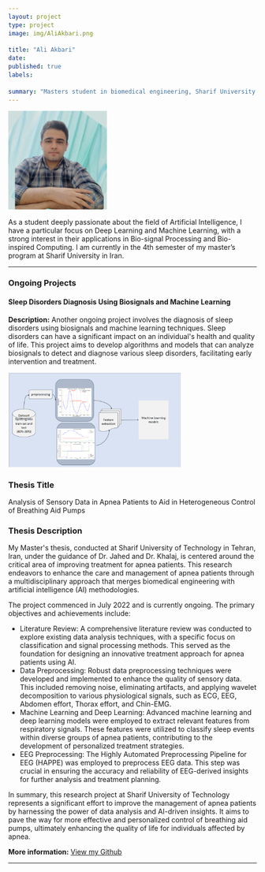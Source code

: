 ```yaml
---
layout: project
type: project
image: img/AliAkbari.png

title: "Ali Akbari"
date: 
published: true
labels:

summary: "Masters student in biomedical engineering, Sharif University of Technology"
---
```



<img class="img-fluid" src="../img/AliAkbari.png" style="width: 200px; height: auto;">

As a student deeply passionate about the field of Artificial Intelligence, I have a particular focus on Deep Learning and Machine Learning, with a strong interest in their applications in Bio-signal Processing and Bio-inspired Computing. I am currently in the 4th semester of my master’s program at Sharif University in Iran.
<hr>
<h3>Ongoing Projects</h3>


  <div class="col-md-6">
    <h4>Sleep Disorders Diagnosis Using Biosignals and Machine Learning</h4>
    <p><strong>Description:</strong> Another ongoing project involves the diagnosis of sleep disorders using biosignals and machine learning techniques. Sleep disorders can have a significant impact on an individual's health and quality of life. This project aims to develop algorithms and models that can analyze biosignals to detect and diagnose various sleep disorders, facilitating early intervention and treatment.</p>
    <img class="img-fluid" src="../img/apnea.png" alt="Sleep Disorders Project" width="350">
  </div>

<h3>Thesis Title</h3>
<p>Analysis of Sensory Data in Apnea Patients to Aid in Heterogeneous Control of Breathing Aid Pumps</p>

<h3>Thesis Description</h3>
<p>My Master's thesis, conducted at Sharif University of Technology in Tehran, Iran, under the guidance of Dr. Jahed and Dr. Khalaj, is centered around the critical area of improving treatment for apnea patients. This research endeavors to enhance the care and management of apnea patients through a multidisciplinary approach that merges biomedical engineering with artificial intelligence (AI) methodologies.</p>

<p>The project commenced in July 2022 and is currently ongoing. The primary objectives and achievements include:</p>

<ul>
  <li>Literature Review: A comprehensive literature review was conducted to explore existing data analysis techniques, with a specific focus on classification and signal processing methods. This served as the foundation for designing an innovative treatment approach for apnea patients using AI.</li>
  
  <li>Data Preprocessing: Robust data preprocessing techniques were developed and implemented to enhance the quality of sensory data. This included removing noise, eliminating artifacts, and applying wavelet decomposition to various physiological signals, such as ECG, EEG, Abdomen effort, Thorax effort, and Chin-EMG.</li>
  
  <li>Machine Learning and Deep Learning: Advanced machine learning and deep learning models were employed to extract relevant features from respiratory signals. These features were utilized to classify sleep events within diverse groups of apnea patients, contributing to the development of personalized treatment strategies.</li>
  
  <li>EEG Preprocessing: The Highly Automated Preprocessing Pipeline for EEG (HAPPE) was employed to preprocess EEG data. This step was crucial in ensuring the accuracy and reliability of EEG-derived insights for further analysis and treatment planning.</li>
</ul>

<p>In summary, this research project at Sharif University of Technology represents a significant effort to improve the management of apnea patients by harnessing the power of data analysis and AI-driven insights. It aims to pave the way for more effective and personalized control of breathing aid pumps, ultimately enhancing the quality of life for individuals affected by apnea.</p>


<p><strong>More information:</strong> <a href="https://ali-bme-cs.github.io/">View my Github</a></p>

<hr>
